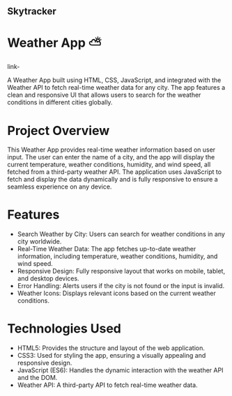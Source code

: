 ## Skytracker
# Weather App ⛅

link-

A Weather App built using HTML, CSS, JavaScript, and integrated with the Weather API to fetch real-time weather data for any city. The app features a clean and responsive UI that allows users to search for the weather conditions in different cities globally.

# Project Overview

This Weather App provides real-time weather information based on user input. The user can enter the name of a city, and the app will display the current temperature, weather conditions, humidity, and wind speed, all fetched from a third-party weather API. The application uses JavaScript to fetch and display the data dynamically and is fully responsive to ensure a seamless experience on any device.

# Features

- Search Weather by City: Users can search for weather conditions in any city worldwide.
- Real-Time Weather Data: The app fetches up-to-date weather information, including temperature, weather conditions, humidity, and wind speed.
- Responsive Design: Fully responsive layout that works on mobile, tablet, and desktop devices.
- Error Handling: Alerts users if the city is not found or the input is invalid.
- Weather Icons: Displays relevant icons based on the current weather conditions.

 # Technologies Used
 
- HTML5: Provides the structure and layout of the web application.
- CSS3: Used for styling the app, ensuring a visually appealing and responsive design.
- JavaScript (ES6): Handles the dynamic interaction with the weather API and the DOM.
- Weather API: A third-party API to fetch real-time weather data.
